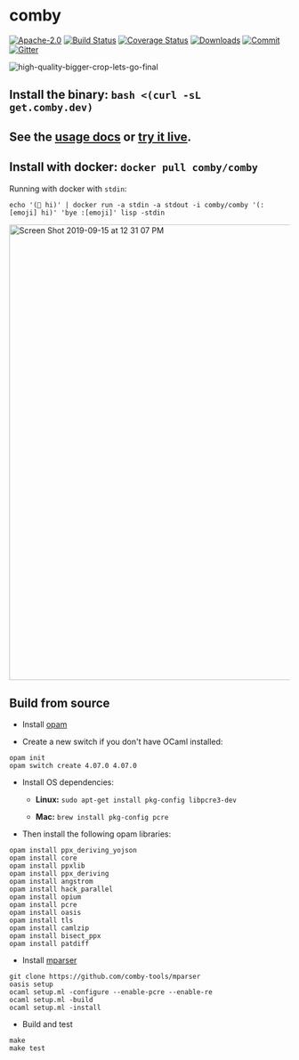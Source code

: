 # comby

[![Apache-2.0](https://img.shields.io/badge/license-Apache-blue.svg)](LICENSE)
[![Build Status](https://travis-ci.com/comby-tools/comby.svg?branch=master)](https://travis-ci.com/comby-tools/comby)
[![Coverage Status](https://coveralls.io/repos/github/comby-tools/comby/badge.svg?branch=master)](https://coveralls.io/github/comby-tools/comby?branch=master)
[![Downloads](https://img.shields.io/github/downloads/comby-tools/comby/total.svg?color=orange)](Downloads)
[![Commit](https://img.shields.io/github/last-commit/comby-tools/comby.svg)](Commit)
[![Gitter](https://img.shields.io/gitter/room/comby-tools/comby.svg?color=teal)](https://gitter.im/comby-tools/community)

![high-quality-bigger-crop-lets-go-final](https://user-images.githubusercontent.com/888624/64916761-0b657780-d752-11e9-96e2-cd81a2681139.gif)


## Install the binary: `bash <(curl -sL get.comby.dev)`
## See the [usage docs](https://comby.dev) or [try it live](https://comby.live/).

## Install with docker: `docker pull comby/comby`

Running with docker with `stdin`:

`echo '(👋 hi)' | docker run -a stdin -a stdout -i comby/comby '(:[emoji] hi)' 'bye :[emoji]' lisp -stdin`

<img width="819" alt="Screen Shot 2019-09-15 at 12 31 07 PM" src="https://user-images.githubusercontent.com/888624/64924630-c1fa4400-d7b4-11e9-8b6c-b2d357be6a2b.png">


## Build from source

- Install [opam](https://opam.ocaml.org/doc/Install.html)

- Create a new switch if you don't have OCaml installed:

```
opam init
opam switch create 4.07.0 4.07.0 
```

- Install OS dependencies:

  - **Linux:** `sudo apt-get install pkg-config libpcre3-dev`

  - **Mac:** `brew install pkg-config pcre`

- Then install the following opam libraries:

```
opam install ppx_deriving_yojson
opam install core
opam install ppxlib
opam install ppx_deriving
opam install angstrom
opam install hack_parallel
opam install opium
opam install pcre
opam install oasis
opam install tls
opam install camlzip
opam install bisect_ppx 
opam install patdiff
```

- Install [mparser](https://github.com/comby-tools/mparser)

```
git clone https://github.com/comby-tools/mparser
oasis setup
ocaml setup.ml -configure --enable-pcre --enable-re
ocaml setup.ml -build
ocaml setup.ml -install
```

- Build and test

```
make
make test
```
